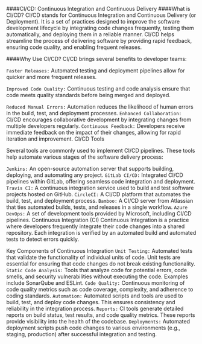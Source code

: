 ####CI/CD: Continuous Integration and Continuous Delivery
####What is CI/CD?
CI/CD stands for Continuous Integration and Continuous Delivery (or Deployment). It is a set of practices designed to improve the software development lifecycle by integrating code changes frequently, testing them automatically, and deploying them in a reliable manner. CI/CD helps streamline the process of delivering software by providing rapid feedback, ensuring code quality, and enabling frequent releases.

####Why Use CI/CD?
CI/CD brings several benefits to developer teams:

`Faster Releases:` Automated testing and deployment pipelines allow for quicker and more frequent releases.

`Improved Code Quality:` Continuous testing and code analysis ensure that code meets quality standards before being merged and deployed.

`Reduced Manual Errors:` Automation reduces the likelihood of human errors in the build, test, and deployment processes.
`Enhanced Collaboration:` CI/CD encourages collaborative development by integrating changes from multiple developers regularly.
`Continuous Feedback:` Developers receive immediate feedback on the impact of their changes, allowing for rapid iteration and improvement.
CI/CD Tools

Several tools are commonly used to implement CI/CD pipelines. These tools help automate various stages of the software delivery process:

`Jenkins:` An open-source automation server that supports building, deploying, and automating any project.
`GitLab CI/CD:` Integrated CI/CD pipelines within GitLab, offering seamless code integration and deployment.
`Travis CI:` A continuous integration service used to build and test software projects hosted on GitHub.
`CircleCI:` A CI/CD platform that automates the build, test, and deployment process.
`Bamboo:` A CI/CD server from Atlassian that ties automated builds, tests, and releases in a single workflow.
`Azure DevOps:` A set of development tools provided by Microsoft, including CI/CD pipelines.
Continuous Integration (CI)
Continuous Integration is a practice where developers frequently integrate their code changes into a shared repository. Each integration is verified by an automated build and automated tests to detect errors quickly.

Key Components of Continuous Integration
`Unit Testing:` Automated tests that validate the functionality of individual units of code. Unit tests are essential for ensuring that code changes do not break existing functionality.
`Static Code Analysis:` Tools that analyze code for potential errors, code smells, and security vulnerabilities without executing the code. Examples include SonarQube and ESLint.
`Code Quality:` Continuous monitoring of code quality metrics such as code coverage, complexity, and adherence to coding standards.
`Automation:` Automated scripts and tools are used to build, test, and deploy code changes. This ensures consistency and reliability in the integration process.
`Reports:` CI tools generate detailed reports on build status, test results, and code quality metrics. These reports provide visibility into the health of the codebase.
`Deployments:` Automated deployment scripts push code changes to various environments (e.g., staging, production) after successful integration and testing.

